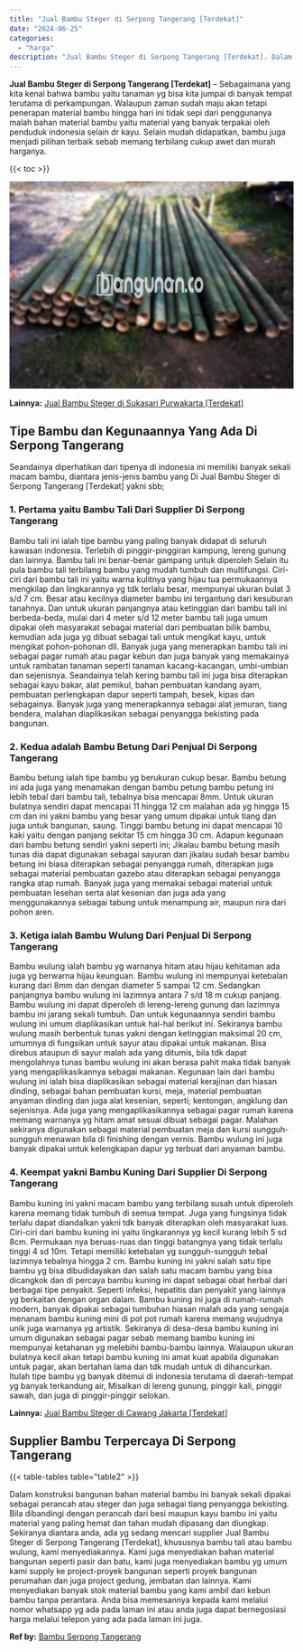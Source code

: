 ```yaml
---
title: "Jual Bambu Steger di Serpong Tangerang [Terdekat]"
date: "2024-06-25"
categories: 
  - "harga"
description: "Jual Bambu Steger di Serpong Tangerang [Terdekat]. Dalam konstruksi bangunan bahan material bambu ini banyak sekali dipakai sebagai perancah atau steger dan..."
---
```


**Jual Bambu Steger di Serpong Tangerang \[Terdekat\]** – Sebagaimana yang kita kenal bahwa bambu yaitu tanaman yg bisa kita jumpai di banyak tempat terutama di perkampungan. Walaupun zaman sudah maju akan tetapi penerapan material bambu hingga hari ini tidak sepi dari penggunanya malah bahan material bambu yaitu material yang banyak terpakai oleh penduduk indonesia selain dr kayu. Selain mudah didapatkan, bambu juga menjadi pilihan terbaik sebab memang terbilang cukup awet dan murah harganya.

{{< toc >}}

![Jual Bambu Steger di Serpong Tangerang [Terdekat]](/images/jual-bambu-tali-29.png)

**Lainnya:** [Jual Bambu Steger di Sukasari Purwakarta \[Terdekat\]](https://bambu.bangunan.co/jual-bambu-steger-di-sukasari-purwakarta-terdekat/)

## Tipe Bambu dan Kegunaannya Yang Ada Di Serpong Tangerang

Seandainya diperhatikan dari tipenya di indonesia ini memiliki banyak sekali macam bambu, diantara jenis-jenis bambu yang Di Jual Bambu Steger di Serpong Tangerang \[Terdekat\] yakni sbb;

### 1\. Pertama yaitu Bambu Tali Dari Supplier Di Serpong Tangerang

Bambu tali ini ialah tipe bambu yang paling banyak didapat di seluruh kawasan indonesia. Terlebih di pinggir-pinggiran kampung, lereng gunung dan lainnya. Bambu tali ini benar-benar gampang untuk diperoleh Selain itu pula bambu tali terbilang bambu yang mudah tumbuh dan multifungsi. Ciri-ciri dari bambu tali ini yaitu warna kulitnya yang hijau tua permukaannya mengkilap dan lingkarannya yg tdk terlalu besar, mempunyai ukuran bulat 3 s/d 7 cm. Besar atau kecilnya diameter bambu ini tergantung dari kesuburan tanahnya. Dan untuk ukuran panjangnya atau ketinggian dari bambu tali ini berbeda-beda, mulai dari 4 meter s/d 12 meter bambu tali juga umum dipakai oleh masyarakat sebagai material dari pembuatan bilik bambu, kemudian ada juga yg dibuat sebagai tali untuk mengikat kayu, untuk mengikat pohon-pohonan dll. Banyak juga yang menerapkan bambu tali ini sebagai pagar rumah atau pagar kebun dan juga banyak yang memakainya untuk rambatan tanaman seperti tanaman kacang-kacangan, umbi-umbian dan sejenisnya. Seandainya telah kering bambu tali ini juga bisa diterapkan sebagai kayu bakar, alat pemikul, bahan pembuatan kandang ayam, pembuatan perlengkapan dapur seperti tampah, besek, kipas dan sebagainya. Banyak juga yang menerapkannya sebagai alat jemuran, tiang bendera, malahan diaplikasikan sebagai penyangga bekisting pada bangunan.

### 2\. Kedua adalah Bambu Betung Dari Penjual Di Serpong Tangerang

Bambu betung ialah tipe bambu yg berukuran cukup besar. Bambu betung ini ada juga yang menamakan dengan bambu petung bambu petung ini lebih tebal dari bambu tali, tebalnya bisa mencapai 8mm. Untuk ukuran bulatnya sendiri dapat mencapai 11 hingga 12 cm malahan ada yg hingga 15 cm dan ini yakni bambu yang besar yang umum dipakai untuk tiang dan juga untuk bangunan, saung. Tinggi bambu betung ini dapat mencapai 10 kaki yaitu dengan panjang sekitar 15 cm hingga 30 cm. Adapun kegunaan dari bambu betung sendiri yakni seperti ini; Jikalau bambu betung masih tunas dia dapat digunakan sebagai sayuran dan jikalau sudah besar bambu betung ini biasa diterapkan sebagai penyangga rumah, diterapkan juga sebagai material pembuatan gazebo atau diterapkan sebagai penyangga rangka atap rumah. Banyak juga yang memakai sebagai material untuk pembuatan lesehan serta alat kesenian dan juga ada yang menggunakannya sebagai tabung untuk menampung air, maupun nira dari pohon aren.

### 3\. Ketiga ialah Bambu Wulung Dari Penjual Di Serpong Tangerang

Bambu wulung ialah bambu yg warnanya hitam atau hijau kehitaman ada juga yg berwarna hijau keunguan. Bambu wulung ini mempunyai ketebalan kurang dari 8mm dan dengan diameter 5 sampai 12 cm. Sedangkan panjangnya bambu wulung ini lazimnya antara 7 s/d 18 m cukup panjang. Bambu wulung ini dapat diperoleh di lereng-lereng gunung dan lazimnya bambu ini jarang sekali tumbuh. Dan untuk kegunaannya sendiri bambu wulung ini umum diaplikasikan untuk hal-hal berikut ini. Sekiranya bambu wulung masih berbentuk tunas yakni dengan ketinggian maksimal 20 cm, umumnya di fungsikan untuk sayur atau dipakai untuk makanan. Bisa direbus ataupun di sayur malah ada yang ditumis, bila tdk dapat mengolahnya tunas bambu wulung ini akan berasa pahit maka tidak banyak yang mengaplikasikannya sebagai makanan. Kegunaan lain dari bambu wulung ini ialah bisa diaplikasikan sebagai material kerajinan dan hiasan dinding, sebagai bahan pembuatan kursi, meja, material pembuatan anyaman dinding dan juga alat kesenian, seperti; kentongan, angklung dan sejenisnya. Ada juga yang mengaplikasikannya sebagai pagar rumah karena memang warnanya yg hitam amat sesuai dibuat sebagai pagar. Malahan sekiranya digunakan sebagai material pembuatan meja dan kursi sungguh-sungguh menawan bila di finishing dengan vernis. Bambu wulung ini juga banyak dipakai untuk kelengkapan dapur yg terbuat dari anyaman bambu.

### 4\. Keempat yakni Bambu Kuning Dari Supplier Di Serpong Tangerang

Bambu kuning ini yakni macam bambu yang terbilang susah untuk diperoleh karena memang tidak tumbuh di semua tempat. Juga yang fungsinya tidak terlalu dapat diandalkan yakni tdk banyak diterapkan oleh masyarakat luas. Ciri-ciri dari bambu kuning ini yaitu lingkarannya yg kecil kurang lebih 5 sd 8cm. Permukaan nya beruas-ruas dan tinggi batangnya yang tidak terlalu tinggi 4 sd 10m. Tetapi memiliki ketebalan yg sungguh-sungguh tebal lazimnya tebalnya hingga 2 cm. Bambu kuning ini yakni salah satu tipe bambu yg bisa dibudidayakan dan salah satu macam bambu yang bisa dicangkok dan di percaya bambu kuning ini dapat sebagai obat herbal dari berbagai tipe penyakit. Seperti infeksi, hepatitis dan penyakit yang lainnya yg berkaitan dengan organ dalam. Bambu kuning ini juga di rumah-rumah modern, banyak dipakai sebagai tumbuhan hiasan malah ada yang sengaja menanam bambu kuning mini di pot pot rumah karena memang wujudnya unik juga warnanya yg artistik. Sekiranya di desa-desa bambu kuning ini umum digunakan sebagai pagar sebab memang bambu kuning ini mempunyai ketahanan yg melebihi bambu-bambu lainnya. Walaupun ukuran bulatnya kecil akan tetapi bambu kuning ini amat kuat apabila digunakan untuk pagar, akan bertahan lama dan tdk mudah untuk di dihancurkan. Itulah tipe bambu yg banyak ditemui di indonesia terutama di daerah-tempat yg banyak terkandung air, Misalkan di lereng gunung, pinggir kali, pinggir sawah, dan juga di pinggir-pinggir selokan.

**Lainnya:** [Jual Bambu Steger di Cawang Jakarta \[Terdekat\]](https://bambu.bangunan.co/jual-bambu-steger-di-cawang-jakarta-terdekat/)

## Supplier Bambu Terpercaya Di Serpong Tangerang

{{< table-tables table="table2" >}}

Dalam konstruksi bangunan bahan material bambu ini banyak sekali dipakai sebagai perancah atau steger dan juga sebagai tiang penyangga bekisting. Bila dibandingi dengan perancah dari besi maupun kayu bambu ini yaitu material yang paling hemat dan tahan mudah dipasang dan diungkap. Sekiranya diantara anda, ada yg sedang mencari supplier Jual Bambu Steger di Serpong Tangerang \[Terdekat\], khususnya bambu tali atau bambu wulung, kami menyediakannya. Kami juga menyediakan bahan material bangunan seperti pasir dan batu, kami juga menyediakan bambu yg umum kami supply ke project-proyek bangunan seperti proyek bangunan perumahan dan juga project gedung, jembatan dan lainnya. Kami menyediakan banyak stok material bambu yang kami ambil dari kebun bambu tanpa perantara. Anda bisa memesannya kepada kami melalui nomor whatsapp yg ada pada laman ini atau anda juga dapat bernegosiasi harga melalui telepon yang ada pada laman ini juga.

**Ref by:** [Bambu Serpong Tangerang](https://id.wikipedia.org/wiki/Bambu)
